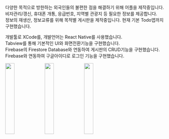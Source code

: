 다양한 목적으로 방한하는 외국인들의 불편한 점을 해결하기 위해 어플을 제작중입니다.   
비자관리/갱신, 휴대폰 개통, 응급번호, 지역별 관광지 등 필요한 정보를 제공합니다.   
정보의 재생산, 정보교류를 위해 목적별 게시판을 제작중입니다. 현재 기본 Todo앱까지 구현했습니다. 


개발툴로 XCode를, 개발언어는 React Native를 사용했습니다.   
Tabview를 통해 기본적인 UI와 화면전환기능을 구현했습니다.   
Firebase의 Firestore Database와 연동하여 게시판의 CRUD기능을 구현했습니다.   
Firebase와 연동하여 구글아이디로 로그인 기능을 구현했습니다.   

<img src = "https://user-images.githubusercontent.com/68366920/125320963-31242d80-e377-11eb-84cc-41b569b679ee.png" width="24%" height="24%">   <img src = "https://user-images.githubusercontent.com/68366920/125320966-32555a80-e377-11eb-937a-4300c094f485.png" width="24%" height="24%"> <img src = "https://user-images.githubusercontent.com/68366920/125320976-33868780-e377-11eb-9806-eb32c5cb630d.png" width="24%" height="24%">
